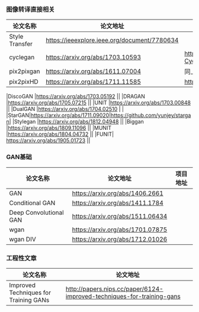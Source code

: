 ### 图像转译直接相关

| 论文名称|论文地址|项目地址|
|-----|-----|-----|
|Style Transfer |https://ieeexplore.ieee.org/document/7780634 ||
|cyclegan | https://arxiv.org/abs/1703.10593  |https://github.com/junyanz/pytorch-CycleGAN-and-pix2pix|
|pix2pixgan |https://arxiv.org/abs/1611.07004 |同上|
|pix2pixHD|https://arxiv.org/abs/1711.11585|https://github.com/NVIDIA/pix2pixHD|

|DiscoGAN |https://arxiv.org/abs/1703.05192  ||
|DRAGAN |https://arxiv.org/abs/1705.07215  ||
|UNIT  |https://arxiv.org/abs/1703.00848  ||
|DualGAN |https://arxiv.org/abs/1704.02510   | |
|StarGAN|https://arxiv.org/abs/1711.09020|https://github.com/yunjey/stargan|
|Stylegan |https://arxiv.org/abs/1812.04948  ||
|Biggan |https://arxiv.org/abs/1809.11096  ||
|MUNIT |https://arxiv.org/abs/1804.04732 ||
|FUNIT|  https://arxiv.org/abs/1905.01723  ||

### GAN基础
|论文名称|论文地址|项目地址|
|-----|-----|-----|
|GAN |https://arxiv.org/abs/1406.2661 |  |
|Conditional GAN  |https://arxiv.org/abs/1411.1784|  |
|Deep Convolutional GAN |https://arxiv.org/abs/1511.06434| | 
|wgan |https://arxiv.org/abs/1701.07875  ||
|wgan DIV| https://arxiv.org/abs/1712.01026   ||
### 工程性文章
| 论文名称|论文地址|
|-----|-----|
|Improved Techniques for Training GANs| http://papers.nips.cc/paper/6124-improved-techniques-for-training-gans |
